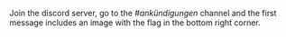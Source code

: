 Join the discord server, go to the *#ankündigungen* channel and the first message includes an image with the flag in the bottom right corner.
